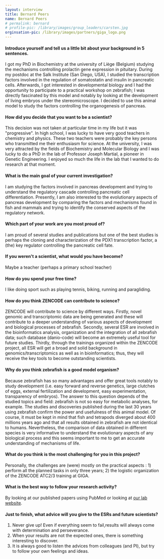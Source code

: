 ```yaml
---
layout: interview
title: Bernard Peers
name: Bernard Peers
# permalink: bernard
# profile-pic: /library/images/group_leaders/carsten.jpg
orginsation-pic: /library/images/partners/giga_logo.png
---
```


#### Introduce yourself and tell us a little bit about your background in 5 sentences.
I got my PhD in Biochemistry at the university of Liège (Belgium) studying the mechanisms controlling prolactin gene expression in pituitary. During my postdoc at the Salk Institute (San Diego, USA), I studied the transcription factors involved in the regulation of somatostatin and insulin in pancreatic cells. Afterwards, I got interested in developmental biology and I had the opportunity to participate to a practical workshop on zebrafish; I was directly fascinated by this model and notably by looking at the development of living embryos under the stereomicroscope.  I decided to use this animal model to study the factors controlling the organogenesis of pancreas.
#### How did you decide that you want to be a scientist?
This decision was not taken at particular time in my life but it was "progressive". In high school, I was lucky to have very good teachers in chemistry and physics. These two teachers were probably the key persons who transmitted me their enthusiasm for science.  At the university, I was very attracted by the fields of Biochemistry and Molecular Biology and I was lucky to do a PhD in the lab of Professor Joseph Martial, a pioneer in Genetic Engineering. I enjoyed so much the life in the lab that I wanted to do research at that moment.
#### What is the main goal of your current investigation?
I am studying the factors involved in pancreas development and trying to understand the regulatory cascade controlling pancreatic cell differentiation.  Presently, I am also interested to the evolutionary aspects of pancreas development by comparing the factors and mechanisms found in fish and mammals and trying to identify the conserved aspects of the regulatory network.
#### Which part of your work are you most proud of?
I am proud of several studies and publications but one of the best studies is perhaps the cloning and characterization of the PDX1 transcription factor, a (the) key regulator controlling the pancreatic cell fate.
#### If you weren't a scientist, what would you have become?
Maybe a teacher (perhaps a primary school teacher)
#### How do you spend your free time?
I like doing sport such as playing tennis, biking, running and paragliding.

#### How do you think ZENCODE can contribute to science?
ZENCODE will contribute to science by different ways.  Firstly, novel genomic and transcriptomic data are being generated and these will contribute to a deeper understanding of various aspects of development and biological processes of zebrafish. Secondly, several ESR are involved in the bioinformatics analysis, organization and the integration of all zebrafish data; such database (danio-code) will become an extremely useful tool for future studies. Thirdly, through the trainings organized within the ZENCODE project, all ESR will get a broad and solid background in genomics/transcriptomics as well as in bioinformatics; thus, they will receive the key tools to become outstanding scientists.
#### Why do you think zebrafish is a good model organism?
Because zebrafish has so many advantages and offer great tools notably to study development (i.e. easy forward and reverse genetics, large clutches of eggs, external fertilization and development, easy experimentation, transparency of embryos). The answer to this question depends of the studied topics and field: zebrafish is not so easy for metabolic analyses, for example. The studies and discoveries published during the last 30 years using zebrafish confirm the power and usefulness of this animal model.  Of course, it must be kept in mind that fish and tetrapods diverged about 400 millions years ago and that all results obtained in zebrafish are not identical to humans.  Nevertheless, the comparison of data obtained in different species is very informative to understand the evolutionary aspects of any biological process and this seems important to me to get an accurate understanding of mechanisms of life.
#### What do you think is the most challenging for you in this project?
Personally, the challenges are (were) mostly on the practical aspects : 1) perform all the planned tasks in only three years; 2) the logistic organization of the ZENCODE ATC2/3 training at GIGA.
#### What is the best way to follow your research activity?
By looking at our published papers using PubMed or looking at [our lab website](http://www.giga.uliege.be/cms/c_25784/en/zebrafish-development-and-disease-models-laboratory-home).
#### Just to finish, what advice will you give to the ESRs and future scientists?
1. Never give up! Even if everything seem to fail,results will always come with determination and perseverance.
2.  When your results are not the expected ones, there is something interesting to discover.
3.  It is always good to listen the advices from colleagues (and PI), but try to follow your own feelings and ideas.
